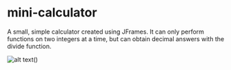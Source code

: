 # mini-calculator
A small, simple calculator created using JFrames. It can only perform functions on two integers at a time, but can obtain decimal answers with the divide function.

![alt text](https://raw.githubusercontent.com/brandonruoff8/mini-calculator/miniCalculator.png)()

